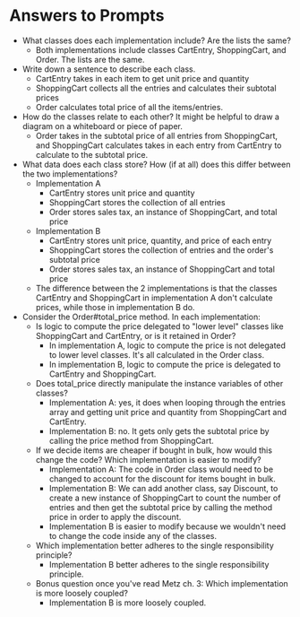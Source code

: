 # Answers to Prompts
- What classes does each implementation include? Are the lists the same?
    - Both implementations include classes CartEntry, ShoppingCart, and Order. The lists are the same.
- Write down a sentence to describe each class.
    - CartEntry takes in each item to get unit price and quantity
    - ShoppingCart collects all the entries and calculates their subtotal prices
    - Order calculates total price of all the items/entries.
- How do the classes relate to each other? It might be helpful to draw a diagram on a whiteboard or piece of paper.
    - Order takes in the subtotal price of all entries from ShoppingCart, and ShoppingCart calculates takes in each entry from CartEntry to calculate to the subtotal price.
- What data does each class store? How (if at all) does this differ between the two implementations?
    - Implementation A
        - CartEntry stores unit price and quantity
        - ShoppingCart stores the collection of all entries
        - Order stores sales tax, an instance of ShoppingCart, and total price
    - Implementation B
        - CartEntry stores unit price, quantity, and price of each entry
        - ShoppingCart stores the collection of entries and the order's subtotal price
        - Order stores sales tax, an instance of ShoppingCart and total price
    - The difference between the 2 implementations is that the classes CartEntry and ShoppingCart in implementation A don't calculate prices, while those in implementation B do.
- Consider the Order#total_price method. In each implementation:
    -   Is logic to compute the price delegated to "lower level" classes like ShoppingCart and CartEntry, or is it retained in Order?
        - In implementation A, logic to compute the price is not delegated to lower level classes. It's all calculated in the Order class.
        - In implementation B, logic to compute the price is delegated to CartEntry and ShoppingCart.
    -   Does total_price directly manipulate the instance variables of other classes?
        -   Implementation A: yes, it does when looping through the entries array and getting unit price and quantity from ShoppingCart and CartEntry.
        -   Implementation B: no. It gets only gets the subtotal price by calling the price method from ShoppingCart.
    - If we decide items are cheaper if bought in bulk, how would this change the code? Which implementation is easier to modify?
        -  Implementation A: The code in Order class would need to be changed to account for the discount for items bought in bulk.
        - Implementation B: We can add another class, say Discount, to create a new instance of ShoppingCart to count the number of entries and then get the subtotal price by calling the method price in order to apply the discount.
        - Implementation B is easier to modify because we wouldn't need to change the code inside any of the classes.
    - Which implementation better adheres to the single responsibility principle?
        - Implementation B better adheres to the single responsibility principle.
    - Bonus question once you've read Metz ch. 3: Which implementation is more loosely coupled?
        - Implementation B is more loosely coupled.
